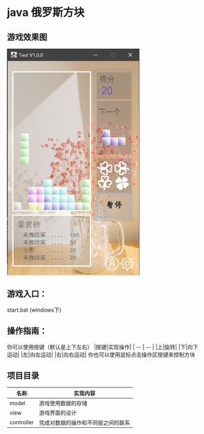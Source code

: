 # java 俄罗斯方块

## 游戏效果图
![效果图](show.jpg)

## 游戏入口：
start.bat (windows下)

## 操作指南：
你可以使用按键（默认是上下左右）
|按键|实现操作|
| -- | -- | 
|上|旋转|
|下|向下运动|
|左|向左运动|
|右|向右运动|
你也可以使用鼠标点击操作区按键来控制方块

## 项目目录
|名称|实现内容|
| -- | -- | 
|model|游戏使用数据的存储|
|view|游戏界面的设计|
|controller|完成对数据的操作和不同层之间的联系|

